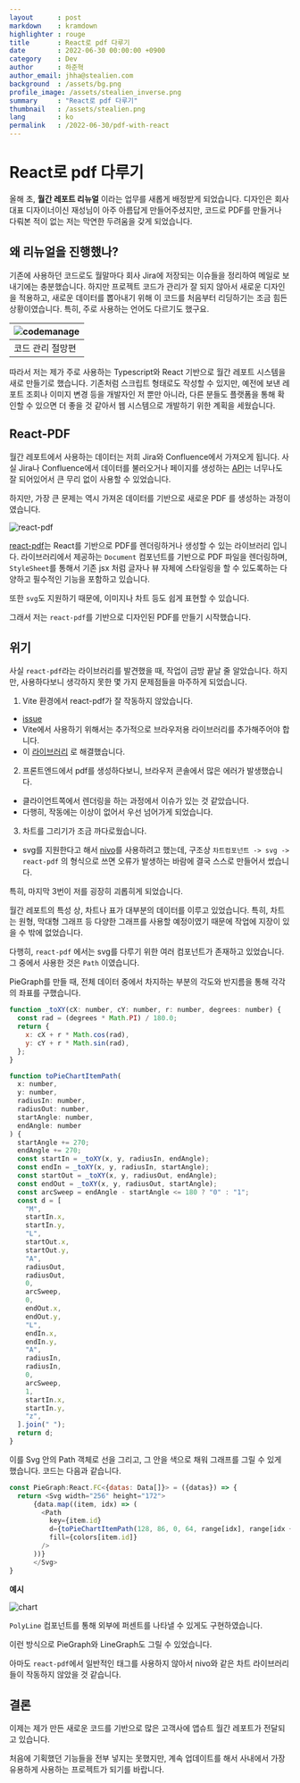 ```yaml
---
layout		: post
markdown	: kramdown
highlighter	: rouge
title		: React로 pdf 다루기
date		: 2022-06-30 00:00:00 +0900
category	: Dev
author		: 하준혁
author_email: jhha@stealien.com
background	: /assets/bg.png
profile_image: /assets/stealien_inverse.png
summary		: "React로 pdf 다루기"
thumbnail	: /assets/stealien.png
lang        : ko
permalink   : /2022-06-30/pdf-with-react
---
```



# React로 pdf 다루기

올해 초, **월간 레포트 리뉴얼** 이라는 업무를 새롭게 배정받게 되었습니다.
디자인은 회사 대표 디자이너이신 재성님이 아주 아름답게 만들어주셨지만, 코드로 PDF를 만들거나 다뤄본 적이 없는 저는 막연한 두려움을 갖게 되었습니다.

## 왜 리뉴얼을 진행했나?

기존에 사용하던 코드로도 월말마다 회사 Jira에 저장되는 이슈들을 정리하여 메일로 보내기에는 충분했습니다.
하지만 프로젝트 코드가 관리가 잘 되지 않아서 새로운 디자인을 적용하고, 새로운 데이터를 뽑아내기 위해 이 코드를 처음부터 리딩하기는 조금 힘든 상황이였습니다.
특히, 주로 사용하는 언어도 다르기도 했구요.

| <img src="/assets/2022-06-30-PDF-with-React/code-manage-not-good.png" alt="codemanage" style="max-width:800px; height:auto;" /> |
| ------------------------------------------------------------------------------------------------------ |
| 코드 관리 절망편                                                                                       |

따라서 저는 제가 주로 사용하는 Typescript와 React 기반으로 월간 레포트 시스템을 새로 만들기로 했습니다. 기존처럼 스크립트 형태로도 작성할 수 있지만, 예전에 보낸 레포트 조회나 이미지 변경 등을 개발자인 저 뿐만 아니라, 다른 분들도 플랫폼을 통해 확인할 수 있으면 더 좋을 것 같아서 웹 시스템으로 개발하기 위한 계획을 세웠습니다.

## React-PDF

월간 레포트에서 사용하는 데이터는 저희 Jira와 Confluence에서 가져오게 됩니다.
사실 Jira나 Confluence에서 데이터를 불러오거나 페이지를 생성하는 [API](https://github.com/mrrefactoring/jira.js/)는 너무나도 잘 되어있어서 큰 무리 없이 사용할 수 있었습니다.

하지만, 가장 큰 문제는 역시 가져온 데이터를 기반으로 새로운 PDF 를 생성하는 과정이였습니다.

![react-pdf](/assets/2022-06-30-PDF-with-React/react-pdf.png)

[react-pdf](https://react-pdf.org/)는 React를 기반으로 PDF를 렌더링하거나 생성할 수 있는 라이브러리 입니다.
라이브러리에서 제공하는 `Document` 컴포넌트를 기반으로 PDF 파일을 렌더링하며, `StyleSheet`를 통해서 기존 jsx 처럼 글자나 뷰 자체에 스타일링을 할 수 있도록하는 다양하고 필수적인 기능을 포함하고 있습니다.

또한 `svg`도 지원하기 때문에, 이미지나 차트 등도 쉽게 표현할 수 있습니다.

그래서 저는 `react-pdf`를 기반으로 디자인된 PDF를 만들기 시작했습니다.

## 위기

사실 `react-pdf`라는 라이브러리를 발견했을 때, 작업이 금방 끝날 줄 알았습니다.
하지만, 사용하다보니 생각하지 못한 몇 가지 문제점들을 마주하게 되었습니다.

1. Vite 환경에서 react-pdf가 잘 작동하지 않았습니다.
  - [issue](https://github.com/vitejs/vite/issues/3405)
  - Vite에서 사용하기 위해서는 추가적으로 브라우저용 라이브러리를 추가해주어야 합니다.
  - 이 [라이브러리](https://github.com/exogee-technology/vite-plugin-shim-react-pdf) 로 해결했습니다.

2. 프론트엔드에서 pdf를 생성하다보니, 브라우저 콘솔에서 많은 에러가 발생했습니다.
  - 클라이언트쪽에서 렌더링을 하는 과정에서 이슈가 있는 것 같았습니다.
  - 다행히, 작동에는 이상이 없어서 우선 넘어가게 되었습니다.

3. 차트를 그리기가 조금 까다로웠습니다.
  - svg를 지원한다고 해서 [nivo](https://nivo.rocks/)를 사용하려고 했는데, 구조상 `차트컴포넌트 -> svg -> react-pdf` 의 형식으로 쓰면 오류가 발생하는 바람에 결국 스스로 만들어서 썼습니다.

특히, 마지막 3번이 저를 굉장히 괴롭히게 되었습니다.

월간 레포트의 특성 상, 차트나 표가 대부분의 데이터를 이루고 있었습니다.
특히, 차트는 원형, 막대형 그래프 등 다양한 그래프를 사용할 예정이였기 때문에 작업에 지장이 있을 수 밖에 없었습니다.

다행히, `react-pdf` 에서는 svg를 다루기 위한 여러 컴포넌트가 존재하고 있었습니다.
그 중에서 사용한 것은 `Path` 이였습니다.

PieGraph를 만들 때, 전체 데이터 중에서 차지하는 부분의 각도와 반지름을 통해 각각의 좌표를 구했습니다.

```javascript
function _toXY(cX: number, cY: number, r: number, degrees: number) {
  const rad = (degrees * Math.PI) / 180.0;
  return {
    x: cX + r * Math.cos(rad),
    y: cY + r * Math.sin(rad),
  };
}

function toPieChartItemPath(
  x: number,
  y: number,
  radiusIn: number,
  radiusOut: number,
  startAngle: number,
  endAngle: number
) {
  startAngle += 270;
  endAngle += 270;
  const startIn = _toXY(x, y, radiusIn, endAngle);
  const endIn = _toXY(x, y, radiusIn, startAngle);
  const startOut = _toXY(x, y, radiusOut, endAngle);
  const endOut = _toXY(x, y, radiusOut, startAngle);
  const arcSweep = endAngle - startAngle <= 180 ? "0" : "1";
  const d = [
    "M",
    startIn.x,
    startIn.y,
    "L",
    startOut.x,
    startOut.y,
    "A",
    radiusOut,
    radiusOut,
    0,
    arcSweep,
    0,
    endOut.x,
    endOut.y,
    "L",
    endIn.x,
    endIn.y,
    "A",
    radiusIn,
    radiusIn,
    0,
    arcSweep,
    1,
    startIn.x,
    startIn.y,
    "z",
  ].join(" ");
  return d;
}
```

이를 Svg 안의 Path 객체로 선을 그리고, 그 안을 색으로 채워 그래프를 그릴 수 있게 했습니다. 코드는 다음과 같습니다.

```javascript
const PieGraph:React.FC<{datas: Data[]}> = ({datas}) => {
  return <Svg width="256" height="172">
      {data.map((item, idx) => (
        <Path
          key={item.id}
          d={toPieChartItemPath(128, 86, 0, 64, range[idx], range[idx + 1])}
          fill={colors[item.id]}
        />
      ))}
      </Svg>
}
```

**예시**

![chart](/assets/2022-06-30-PDF-with-React/chart.png)

`PolyLine` 컴포넌트를 통해 외부에 퍼센트를 나타낼 수 있게도 구현하였습니다.

이런 방식으로 PieGraph와 LineGraph도 그릴 수 있었습니다.

아마도 `react-pdf`에서 일반적인 태그를 사용하지 않아서 nivo와 같은 차트 라이브러리들이 작동하지 않았을 것 같습니다.

## 결론

이제는 제가 만든 새로운 코드를 기반으로 많은 고객사에 앱슈트 월간 레포트가 전달되고 있습니다.

처음에 기획했던 기능들을 전부 넣지는 못했지만, 계속 업데이트를 해서 사내에서 가장 유용하게 사용하는 프로젝트가 되기를 바랍니다.
